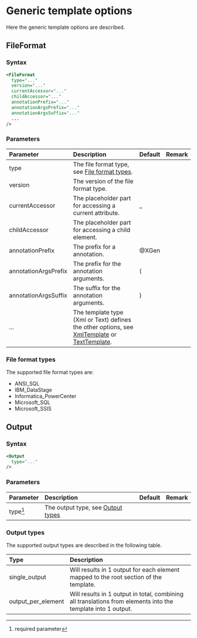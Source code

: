 # Generic template options
Here the generic template options are described.

## FileFormat

### Syntax
``` xml
<FileFormat
  type="..."
  version="..."
  currentAccessor="..."
  childAccessor="..."
  annotationPrefix="..."
  annotationArgsPrefix="..."
  annotationArgsSuffix="..."
  ...
/>
```

### Parameters
| Parameter                    | Description | Default | Remark |
|:---                          |:--- |:--- |:--- |
| type                         | The file format type, see [File format types](#file-format-types). | | |
| version                      | The version of the file format  type. | | |
| currentAccessor              | The placeholder part for accessing a current attribute. | _ | | 
| childAccessor                | The placeholder part for accessing a child element. | | | 
| annotationPrefix             | The prefix for a annotation. | @XGen | | 
| annotationArgsPrefix         | The prefix for the annotation arguments. | ( | | 
| annotationArgsSuffix         | The suffix for the annotation arguments. | ) | |
| ...                          | The template type (Xml or Text) defines the other options, see [XmlTemplate](XmlTemplate/#fileformat) or [TextTemplate](TextTemplate/#fileformat). |||

### File format types
The supported file format types are:

- ANSI_SQL
- IBM_DataStage
- Informatica_PowerCenter
- Microsoft_SQL
- Microsoft_SSIS


## Output

### Syntax
``` xml
<Output
  type="..."
/>
```

### Parameters
| Parameter                            | Description | Default | Remark |
|:---                                  |:--- |:--- |:--- |
| type[^1]                             | The output type, see [Output types](#output-types) | | |

### Output types
The supported output types are described in the following table.

| Type               | Description |
|:---                |:----        |
| single_output      | Will results in 1 output for each element mapped to the root section of the template. |
| output_per_element | Will results in 1 output in total, combining all translations from elements into the template into 1 output. |


[comment]: Footnotes
[^1]: required parameter
